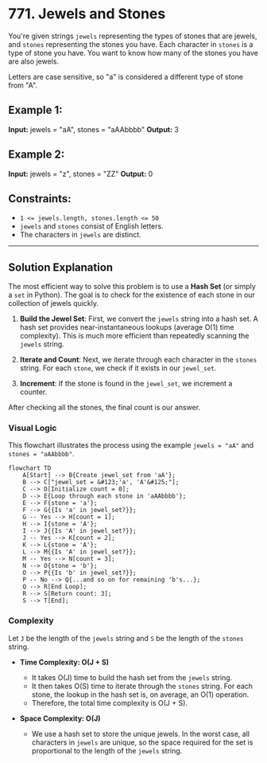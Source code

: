 # 771. Jewels and Stones

You're given strings `jewels` representing the types of stones that are jewels, and `stones` representing the stones you have. Each character in `stones` is a type of stone you have. You want to know how many of the stones you have are also jewels.

Letters are case sensitive, so "a" is considered a different type of stone from "A".

## Example 1:

**Input:** jewels = "aA", stones = "aAAbbbb"
**Output:** 3

## Example 2:

**Input:** jewels = "z", stones = "ZZ"
**Output:** 0

## Constraints:

*   `1 <= jewels.length, stones.length <= 50`
*   `jewels` and `stones` consist of English letters.
*   The characters in `jewels` are distinct.

---

## Solution Explanation

The most efficient way to solve this problem is to use a **Hash Set** (or simply a `set` in Python). The goal is to check for the existence of each stone in our collection of jewels quickly.

1.  **Build the Jewel Set**: First, we convert the `jewels` string into a hash set. A hash set provides near-instantaneous lookups (average O(1) time complexity). This is much more efficient than repeatedly scanning the `jewels` string.

2.  **Iterate and Count**: Next, we iterate through each character in the `stones` string. For each `stone`, we check if it exists in our `jewel_set`.

3.  **Increment**: If the stone is found in the `jewel_set`, we increment a counter.

After checking all the stones, the final count is our answer.

### Visual Logic

This flowchart illustrates the process using the example `jewels = "aA"` and `stones = "aAAbbbb"`.

```mermaid
flowchart TD
    A[Start] --> B{Create jewel_set from 'aA'};
    B --> C["jewel_set = &#123;'a', 'A'&#125;"];
    C --> D[Initialize count = 0];
    D --> E{Loop through each stone in 'aAAbbbb'};
    E --> F{stone = 'a'};
    F --> G{{Is 'a' in jewel_set?}};
    G -- Yes --> H[count = 1];
    H --> I{stone = 'A'};
    I --> J{{Is 'A' in jewel_set?}};
    J -- Yes --> K[count = 2];
    K --> L{stone = 'A'};
    L --> M{{Is 'A' in jewel_set?}};
    M -- Yes --> N[count = 3];
    N --> O{stone = 'b'};
    O --> P{{Is 'b' in jewel_set?}};
    P -- No --> Q{...and so on for remaining 'b's...};
    Q --> R[End Loop];
    R --> S[Return count: 3];
    S --> T[End];
```

### Complexity

Let `J` be the length of the `jewels` string and `S` be the length of the `stones` string.

*   **Time Complexity: O(J + S)**
    *   It takes O(J) time to build the hash set from the `jewels` string.
    *   It then takes O(S) time to iterate through the `stones` string. For each stone, the lookup in the hash set is, on average, an O(1) operation.
    *   Therefore, the total time complexity is O(J + S).

*   **Space Complexity: O(J)**
    *   We use a hash set to store the unique jewels. In the worst case, all characters in `jewels` are unique, so the space required for the set is proportional to the length of the `jewels` string.